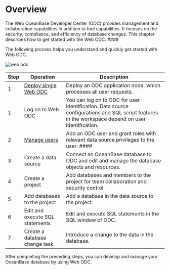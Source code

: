 # Overview

The Web OceanBase Developer Center (ODC) provides management and collaboration capabilities in addition to tool capabilities. It focuses on the security, compliance, and efficiency of database changes. This chapter describes how to get started with the Web ODC. ​####

The following process helps you understand and quickly get started with Web ODC.

![web odc](https://obbusiness-private.oss-cn-shanghai.aliyuncs.com/doc/img/odc/420/quickstart/webodc/web%20odc%20%20overview-EN.png)

| Step | Operation | Description |
| ------ | ------ | ------ |
| 1 | [Deploy single Web ODC](2.quickstart-deployment-odc.md) | Deploy an ODC application node, which processes all user requests.  |
| 1 | Log on to Web ODC | You can log on to ODC for user identification. Data source configurations and SQL script features in the workspace depend on user identification.  |
| 2 | [Manage users](3.quickstart-using-odc.md) | Add an ODC user and grant roles with relevant data source privileges to the user. ​#### |
| 3 | Create a data source | Connect an OceanBase database to ODC and edit and manage the database objects and resources.  |
| 4 | Create a project | Add databases and members to the project for team collaboration and security control.  |
| 5 | Add databases to the project | Add a database in the data source to the project.  |
| 6 | Edit and execute SQL statements | Edit and execute SQL statements in the SQL window of ODC.  |
| 7 | Create a database change task | Introduce a change to the data in the database.  |


After completing the preceding steps, you can develop and manage your OceanBase database by using Web ODC.

